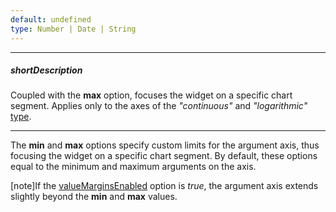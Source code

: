 ```yaml
---
default: undefined
type: Number | Date | String
---
```

---
##### shortDescription
Coupled with the **max** option, focuses the widget on a specific chart segment. Applies only to the axes of the *"continuous"* and *"logarithmic"* [type](/api-reference/20%20Data%20Visualization%20Widgets/dxChart/1%20Configuration/argumentAxis/type.md '/Documentation/ApiReference/Data_Visualization_Widgets/dxChart/Configuration/argumentAxis/#type').

---
The **min** and **max** options specify custom limits for the argument axis, thus focusing the widget on a specific chart segment. By default, these options equal to the minimum and maximum arguments on the axis.

[note]If the [valueMarginsEnabled](/api-reference/20%20Data%20Visualization%20Widgets/dxChart/1%20Configuration/argumentAxis/valueMarginsEnabled.md '/Documentation/ApiReference/Data_Visualization_Widgets/dxChart/Configuration/argumentAxis/#valueMarginsEnabled') option is *true*, the argument axis extends slightly beyond the **min** and **max** values.